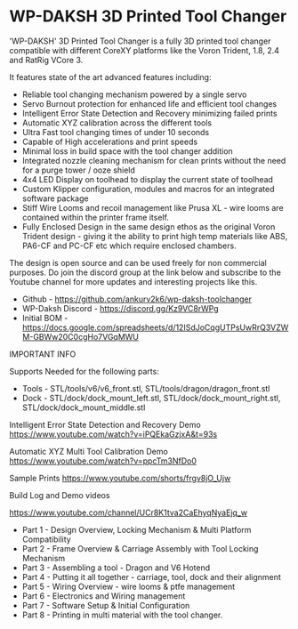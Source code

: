 # WP-DAKSH 3D Printed Tool Changer

'WP-DAKSH' 3D Printed Tool Changer is a fully 3D printed tool changer compatible  with different CoreXY platforms like the Voron Trident, 1.8, 2.4  and RatRig VCore 3. 

It features state of the art advanced features including: 

  * Reliable tool changing mechanism powered by a single servo
  * Servo Burnout protection for enhanced life and efficient tool changes
  * Intelligent Error State Detection and Recovery minimizing failed prints
  * Automatic XYZ calibration across the different tools
  * Ultra Fast tool changing times of under 10 seconds
  * Capable of High accelerations and print speeds
  * Minimal loss in build space with the tool changer addition
  * Integrated nozzle cleaning mechanism for clean prints without the need for a purge tower / ooze shield
  * 4x4 LED Display on toolhead to display the current state of toolhead
  * Custom Klipper configuration, modules and macros for an integrated software package
  * Stiff Wire Looms and recoil management like Prusa XL - wire looms are contained within the printer frame itself.
  *  Fully Enclosed Design in the same design ethos as the original Voron Trident design - giving it the ability to print high temp materials like ABS, PA6-CF and PC-CF etc which require enclosed chambers.

The design is open source and can be used freely for non commercial purposes. Do join the discord group at the link below and subscribe to the Youtube channel for more updates and interesting projects like this.

* Github - https://github.com/ankurv2k6/wp-daksh-toolchanger
* WP-Daksh Discord - https://discord.gg/Kz9VC8rWPg
* Initial BOM - https://docs.google.com/spreadsheets/d/12ISdJoCqgUTPsUwRrQ3VZWM-GBWw20C0cgHo7VGqMWU


IMPORTANT INFO

Supports Needed for the following parts:

* Tools - STL/tools/v6/v6_front.stl, STL/tools/dragon/dragon_front.stl
* Dock -  STL/dock/dock_mount_left.stl, STL/dock/dock_mount_right.stl, STL/dock/dock_mount_middle.stl

Intelligent Error State Detection and Recovery Demo
https://www.youtube.com/watch?v=iPQEkaGzjxA&t=93s

Automatic XYZ Multi Tool Calibration Demo
https://www.youtube.com/watch?v=ppcTm3NfDo0

Sample Prints
https://www.youtube.com/shorts/frgv8jO_Ujw

Build Log and Demo videos 

https://www.youtube.com/channel/UCr8K1tva2CaEhyqNyaEjq_w

* Part 1 - Design Overview, Locking Mechanism & Multi Platform Compatibility
* Part 2 - Frame Overview & Carriage Assembly with Tool Locking Mechanism
* Part 3 - Assembling a tool - Dragon and V6 Hotend
* Part 4 - Putting it all together - carriage, tool, dock and their alignment 
* Part 5 - Wiring Overview - wire looms & ptfe management
* Part 6 - Electronics and Wiring management
* Part 7 - Software Setup & Initial Configuration
* Part 8 - Printing in multi material with the tool changer.
